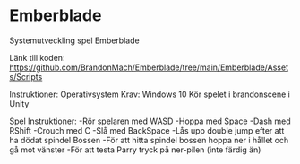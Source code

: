 # Emberblade
Systemutveckling spel Emberblade

Länk till koden:
https://github.com/BrandonMach/Emberblade/tree/main/Emberblade/Assets/Scripts

Instruktioner: 
Operativsystem Krav: Windows 10
Kör spelet i brandonscene i Unity

Spel Instruktioner:
-Rör spelaren med WASD
-Hoppa med Space 
-Dash med RShift 
-Crouch med C
-Slå med BackSpace
-Lås upp double jump efter att ha dödat spindel Bossen
-För att hitta spindel bossen hoppa ner i hållet och gå mot vänster
-För att testa Parry tryck på ner-pilen (inte färdig än) 
